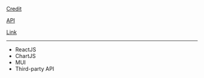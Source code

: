[Credit](https://www.youtube.com/watch?v=khJlrj3Y6Ls&t=1322s)

[API](https://alen0612.github.io/covid-tracker/)

[Link](https://alen0612.github.io/covid-tracker/)

---

- ReactJS
- ChartJS
- MUI
- Third-party API
